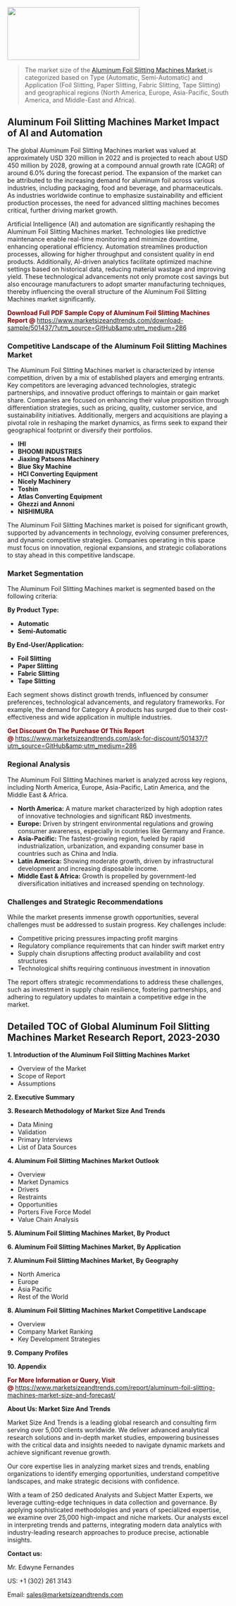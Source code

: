 <img src="https://100x100musica.es/wp-content/uploads/2024/12/Verified-Market-Reports-4-300x120.jpg" alt="" width="300" height="120" class="alignnone size-medium wp-image-100382" /><blockquote><p>The market size of the <a href="https://www.marketsizeandtrends.com/download-sample/501437/?utm_source=GitHub&amp;utm_medium=286" target="_blank">Aluminum Foil Slitting Machines Market </a>is categorized based on Type (Automatic, Semi-Automatic) and Application (Foil Slitting, Paper Slitting, Fabric Slitting, Tape Slitting) and geographical regions (North America, Europe, Asia-Pacific, South America, and Middle-East and Africa).</p></blockquote><p><h2>Aluminum Foil Slitting Machines Market Impact of AI and Automation</h2><p>The global Aluminum Foil Slitting Machines market was valued at approximately USD 320 million in 2022 and is projected to reach about USD 450 million by 2028, growing at a compound annual growth rate (CAGR) of around 6.0% during the forecast period. The expansion of the market can be attributed to the increasing demand for aluminum foil across various industries, including packaging, food and beverage, and pharmaceuticals. As industries worldwide continue to emphasize sustainability and efficient production processes, the need for advanced slitting machines becomes critical, further driving market growth.</p><p>Artificial Intelligence (AI) and automation are significantly reshaping the Aluminum Foil Slitting Machines market. Technologies like predictive maintenance enable real-time monitoring and minimize downtime, enhancing operational efficiency. Automation streamlines production processes, allowing for higher throughput and consistent quality in end products. Additionally, AI-driven analytics facilitate optimized machine settings based on historical data, reducing material wastage and improving yield. These technological advancements not only promote cost savings but also encourage manufacturers to adopt smarter manufacturing techniques, thereby influencing the overall structure of the Aluminum Foil Slitting Machines market significantly.</p></p><p><strong><span style="color: #800000;">Download Full PDF Sample Copy of Aluminum Foil Slitting Machines Report @</span>&nbsp;</strong><a href="https://www.marketsizeandtrends.com/download-sample/501437/?utm_source=GitHub&amp;utm_medium=286">https://www.marketsizeandtrends.com/download-sample/501437/?utm_source=GitHub&amp;utm_medium=286</a></p><h3>Competitive Landscape of the Aluminum Foil Slitting Machines Market</h3><p>The Aluminum Foil Slitting Machines market is characterized by intense competition, driven by a mix of established players and emerging entrants. Key competitors are leveraging advanced technologies, strategic partnerships, and innovative product offerings to maintain or gain market share. Companies are focused on enhancing their value proposition through differentiation strategies, such as pricing, quality, customer service, and sustainability initiatives. Additionally, mergers and acquisitions are playing a pivotal role in reshaping the market dynamics, as firms seek to expand their geographical footprint or diversify their portfolios.</p><p><strong><p><ul><li>IHI </li><li> BHOOMI INDUSTRIES </li><li> Jiaxing Patsons Machinery </li><li> Blue Sky Machine </li><li> HCI Converting Equipment </li><li> Nicely Machinery </li><li> Toshin </li><li> Atlas Converting Equipment </li><li> Ghezzi and Annoni </li><li> NISHIMURA</p></li></ul></p></strong></p><p>The Aluminum Foil Slitting Machines market is poised for significant growth, supported by advancements in technology, evolving consumer preferences, and dynamic competitive strategies. Companies operating in this space must focus on innovation, regional expansions, and strategic collaborations to stay ahead in this competitive landscape.</p><h3>Market Segmentation</h3><p>The Aluminum Foil Slitting Machines market is segmented based on the following criteria:</p><p><strong>By Product Type:</strong></p><p><strong><p><ul><li>Automatic </li><li> Semi-Automatic</p></li></ul></p></strong></p><p><strong>By End-User/Application:</strong></p><p><strong><p><ul><li>Foil Slitting </li><li> Paper Slitting </li><li> Fabric Slitting </li><li> Tape Slitting</p></li></ul></p></strong></p><p>Each segment shows distinct growth trends, influenced by consumer preferences, technological advancements, and regulatory frameworks. For example, the demand for Category A products has surged due to their cost-effectiveness and wide application in multiple industries.</p><p><strong><span style="color: #800000;">Get Discount On The Purchase Of This Report @&nbsp;</span></strong><a href="https://www.marketsizeandtrends.com/ask-for-discount/501437/?utm_source=GitHub&amp;utm_medium=286">https://www.marketsizeandtrends.com/ask-for-discount/501437/?utm_source=GitHub&amp;utm_medium=286</a></p><h3>Regional Analysis</h3><p>The Aluminum Foil Slitting Machines market is analyzed across key regions, including North America, Europe, Asia-Pacific, Latin America, and the Middle East &amp; Africa.</p><ul><li><strong>North America:</strong> A mature market characterized by high adoption rates of innovative technologies and significant R&amp;D investments.</li><li><strong>Europe:</strong> Driven by stringent environmental regulations and growing consumer awareness, especially in countries like Germany and France.</li><li><strong>Asia-Pacific:</strong> The fastest-growing region, fueled by rapid industrialization, urbanization, and expanding consumer base in countries such as China and India.</li><li><strong>Latin America:</strong> Showing moderate growth, driven by infrastructural development and increasing disposable income.</li><li><strong>Middle East &amp; Africa:</strong> Growth is propelled by government-led diversification initiatives and increased spending on technology.</li></ul><h3>Challenges and Strategic Recommendations</h3><p>While the market presents immense growth opportunities, several challenges must be addressed to sustain progress. Key challenges include:</p><ul><li>Competitive pricing pressures impacting profit margins</li><li>Regulatory compliance requirements that can hinder swift market entry</li><li>Supply chain disruptions affecting product availability and cost structures</li><li>Technological shifts requiring continuous investment in innovation</li></ul><p>The report offers strategic recommendations to address these challenges, such as investment in supply chain resilience, fostering partnerships, and adhering to regulatory updates to maintain a competitive edge in the market.</p><h2>Detailed TOC of Global Aluminum Foil Slitting Machines Market Research Report, 2023-2030</h2><p><strong>1. Introduction of the Aluminum Foil Slitting Machines Market</strong></p><ul><li>Overview of the Market</li><li>Scope of Report</li><li>Assumptions&nbsp;</li></ul><p><strong>2. Executive Summary</strong></p><p><strong>3. Research Methodology of <strong>Market Size And Trends</strong></strong></p><ul><li>Data Mining</li><li>Validation</li><li>Primary Interviews</li><li>List of Data Sources&nbsp;</li></ul><p><strong>4. Aluminum Foil Slitting Machines Market Outlook</strong></p><ul><li>Overview</li><li>Market Dynamics</li><li>Drivers</li><li>Restraints</li><li>Opportunities</li><li>Porters Five Force Model</li><li>Value Chain Analysis&nbsp;</li></ul><p><strong>5. Aluminum Foil Slitting Machines Market, By Product</strong></p><p><strong>6. Aluminum Foil Slitting Machines Market, By Application</strong></p><p><strong>7. Aluminum Foil Slitting Machines Market, By Geography</strong></p><ul><li>North America</li><li>Europe</li><li>Asia Pacific</li><li>Rest of the World&nbsp;</li></ul><p><strong>8. Aluminum Foil Slitting Machines Market Competitive Landscape</strong></p><ul><li>Overview</li><li>Company Market Ranking</li><li>Key Development Strategies&nbsp;</li></ul><p><strong>9. Company Profiles</strong></p><p><strong>10. Appendix</strong></p><p><strong><span style="color: #800000;">For More Information or Query, Visit @&nbsp;</span></strong><a href="https://www.marketsizeandtrends.com/report/aluminum-foil-slitting-machines-market-size-and-forecast/">https://www.marketsizeandtrends.com/report/aluminum-foil-slitting-machines-market-size-and-forecast/</a></p><p></p><p><strong>About Us:&nbsp;Market Size And Trends</strong></p><p>Market Size And Trends&nbsp;is a leading global research and consulting firm serving over 5,000 clients worldwide. We deliver advanced analytical research solutions and in-depth market studies, empowering businesses with the critical data and insights needed to navigate dynamic markets and achieve significant revenue growth.</p><p>Our core expertise lies in analyzing market sizes and trends, enabling organizations to identify emerging opportunities, understand competitive landscapes, and make strategic decisions with confidence.</p><p>With a team of 250 dedicated Analysts and Subject Matter Experts, we leverage cutting-edge techniques in data collection and governance. By applying sophisticated methodologies and years of specialized expertise, we examine over 25,000 high-impact and niche markets. Our analysts excel in interpreting trends and patterns, integrating modern data analytics with industry-leading research approaches to produce precise, actionable insights.</p><p><strong>Contact us:</strong></p><p>Mr. Edwyne Fernandes</p><p>US: +1 (302) 261 3143</p><p>Email: <a href="mailto:sales@marketsizeandtrends.com">sales@marketsizeandtrends.com</a>&nbsp;</p>
